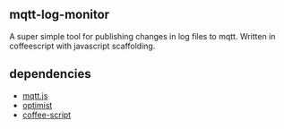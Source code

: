 ## mqtt-log-monitor

A super simple tool for publishing changes in log files to mqtt.
Written in coffeescript with javascript scaffolding.

## dependencies

* [mqtt.js](http://github.com/adamvr/MQTT.js)
* [optimist](http://github.com/substack/optimist)
* [coffee-script](http://github.com/jashkenas/coffee-script)
